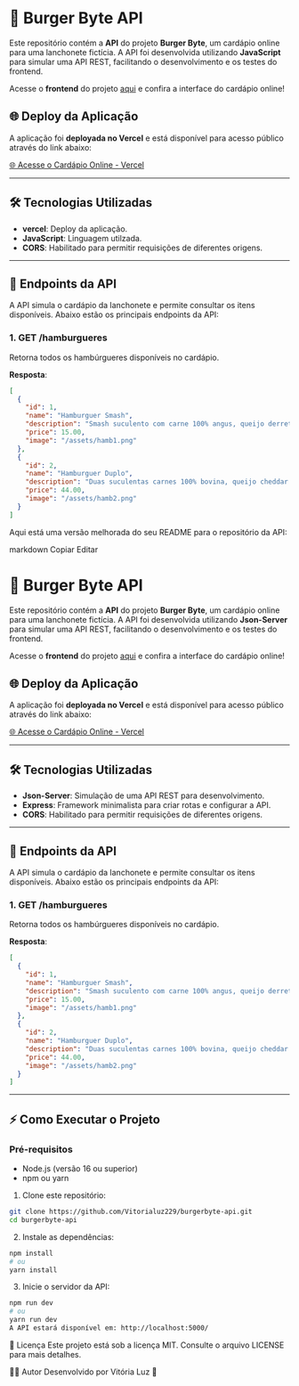 # 🍔 Burger Byte API

Este repositório contém a **API** do projeto **Burger Byte**, um cardápio online para uma lanchonete fictícia. A API foi desenvolvida utilizando **JavaScript** para simular uma API REST, facilitando o desenvolvimento e os testes do frontend.

Acesse o **frontend** do projeto [aqui](https://github.com/Vitorialuz229/burgerbyte) e confira a interface do cardápio online!

## 🌐 **Deploy da Aplicação**

A aplicação foi **deployada no Vercel** e está disponível para acesso público através do link abaixo:

[🌐 Acesse o Cardápio Online - Vercel](https://burgerbyte-56bo.vercel.app/)

---

## 🛠️ **Tecnologias Utilizadas**

- **vercel**: Deploy da aplicação.
- **JavaScript**: Linguagem utilzada.
- **CORS**: Habilitado para permitir requisições de diferentes origens.

---

## 📝 **Endpoints da API**

A API simula o cardápio da lanchonete e permite consultar os itens disponíveis. Abaixo estão os principais endpoints da API:

### 1. **GET /hamburgueres**

Retorna todos os hambúrgueres disponíveis no cardápio.

**Resposta**:
```json
[
  {
    "id": 1,
    "name": "Hamburguer Smash",
    "description": "Smash suculento com carne 100% angus, queijo derretido, salada, cebola caramelizada e molho especial. Simples e irresistível! 🍔🔥",
    "price": 15.00,
    "image": "/assets/hamb1.png"
  },
  {
    "id": 2,
    "name": "Hamburguer Duplo",
    "description": "Duas suculentas carnes 100% bovina, queijo cheddar derretido, bacon crocante, cebola caramelizada e molho especial.",
    "price": 44.00,
    "image": "/assets/hamb2.png"
  }
]
```


Aqui está uma versão melhorada do seu README para o repositório da API:

markdown
Copiar
Editar
# 🍔 Burger Byte API

Este repositório contém a **API** do projeto **Burger Byte**, um cardápio online para uma lanchonete fictícia. A API foi desenvolvida utilizando **Json-Server** para simular uma API REST, facilitando o desenvolvimento e os testes do frontend.

Acesse o **frontend** do projeto [aqui](https://github.com/Vitorialuz229/burgerbyte) e confira a interface do cardápio online!

## 🌐 **Deploy da Aplicação**

A aplicação foi **deployada no Vercel** e está disponível para acesso público através do link abaixo:

[🌐 Acesse o Cardápio Online - Vercel](https://burgerbyte-56bo.vercel.app/)

---

## 🛠️ **Tecnologias Utilizadas**

- **Json-Server**: Simulação de uma API REST para desenvolvimento.
- **Express**: Framework minimalista para criar rotas e configurar a API.
- **CORS**: Habilitado para permitir requisições de diferentes origens.

---

## 📝 **Endpoints da API**

A API simula o cardápio da lanchonete e permite consultar os itens disponíveis. Abaixo estão os principais endpoints da API:

### 1. **GET /hamburgueres**

Retorna todos os hambúrgueres disponíveis no cardápio.

**Resposta**:
```json
[
  {
    "id": 1,
    "name": "Hamburguer Smash",
    "description": "Smash suculento com carne 100% angus, queijo derretido, salada, cebola caramelizada e molho especial. Simples e irresistível! 🍔🔥",
    "price": 15.00,
    "image": "/assets/hamb1.png"
  },
  {
    "id": 2,
    "name": "Hamburguer Duplo",
    "description": "Duas suculentas carnes 100% bovina, queijo cheddar derretido, bacon crocante, cebola caramelizada e molho especial.",
    "price": 44.00,
    "image": "/assets/hamb2.png"
  }
]
```

--- 

## ⚡️ Como Executar o Projeto

### Pré-requisitos

- Node.js (versão 16 ou superior)
- npm ou yarn

1. Clone este repositório:

```bash
git clone https://github.com/Vitorialuz229/burgerbyte-api.git
cd burgerbyte-api

```

2. Instale as dependências:

```bash
npm install
# ou
yarn install
```

3. Inicie o servidor da API:

```bash
npm run dev
# ou
yarn run dev
A API estará disponível em: http://localhost:5000/
```

📝 Licença
Este projeto está sob a licença MIT. Consulte o arquivo LICENSE para mais detalhes.

👨‍💻 Autor
Desenvolvido por Vitória Luz 🚀
